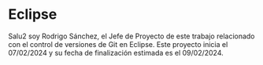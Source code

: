 # Eclipse
Salu2 soy Rodrigo Sánchez, el Jefe de Proyecto de este trabajo relacionado con el control de versiones de Git en Eclipse. Este proyecto inicia el 07/02/2024 y su fecha de finalización estimada es el 09/02/2024.
